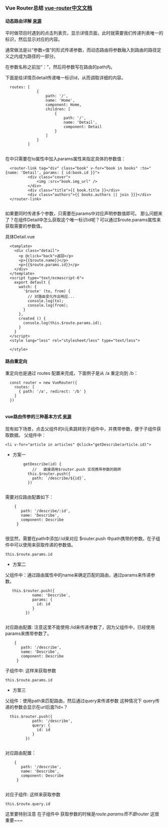 ### Vue Router总结 [vue-router中文文档](https://router.vuejs.org/zh/)


#### 动态路由详解 [来源](https://blog.csdn.net/wlangmood/article/details/78291591)

平时做项目时遇到的点击列表页，显示详情页面，此时就需要我们传递列表唯一的标识，然后显示对应的内容。

通常做法是以“参数=值”的形式传递参数，而动态路由将参数融入到路由的路径定义之内成为路径的一部分。

在参数名称之前加“：”，然后将参数写在路由的path内。

下面是给详情页detail传递唯一标识id，从而调取详细的内容。

```
  routes: [
              {
                  path: '/',
                  name: 'Home',
                  component: Home,
                  children: [
                      {
                          path: '/',
                          name: 'Detail',
                          component: Detail
                      }
                  ]
              }
          ]
          
```

在<router-link>中只需要在to属性中加入params属性来指定具体的参数值：

```
  <router-link tag="div" class="book" v-for="book in books" :to="{name: 'Detail', params: { id:book.id }}">
          <div class="cover">
              <img :src="book.img_url" />
          </div>
          <div class="title">{{ book.title }}</div>
          <div class="authors">{{ books.authors || join }}}</div>
  </router-link>
      
```

如果要同时传递多个参数，只需要在params中对应声明参数值即可。
那么问题来了？在组件Detail中怎么获取这个唯一标识id呢？可以通过$route.params属性来获取需要的参数值。

具体Detail.vue

```
  <template>
    <div class="detail">
      <p @click="back">返回</p>
      <p>{{$route.name}}</p>
      <p>{{$route.params.id}}</p>
    </div>
  </template>
  <script type="text/ecmascript-6">
    export default {
      watch: {
        '$route' (to, from) {
          // 对路由变化作出响应...
          console.log(to);
          console.log(from);
        }
      },
      created () {
        console.log(this.$route.params.id);
      }
    }
  </script>
  <style lang="less" rel="stylesheet/less" type="text/less">
   
  </style>

```

#### 路由重定向

重定向也是通过 routes 配置来完成，下面例子是从 /a 重定向到 /b：

```
  const router = new VueRouter({
    routes: [
      { path: '/a', redirect: '/b' }
    ]
  })
  
```

#### vue路由传参的三种基本方式 [来源](https://segmentfault.com/a/1190000012393587)

现有如下场景，点击父组件的li元素跳转到子组件中，并携带参数，便于子组件获取数据。
父组件中：

`<li v-for="article in articles" @click="getDescribe(article.id)">`

- 方案一

```
        getDescribe(id) {
            //   直接调用$router.push 实现携带参数的跳转
          this.$router.push({
            path: `/describe/${id}`,
          })
          
```
需要对应路由配置如下：

```
    {
       path: '/describe/:id',
       name: 'Describe',
       component: Describe
     }
     
```
很显然，需要在path中添加/:id来对应 $router.push 中path携带的参数。在子组件中可以使用来获取传递的参数值。

`this.$route.params.id`

- 方案二

父组件中：通过路由属性中的name来确定匹配的路由，通过params来传递参数。


```
   this.$router.push({
            name: 'Describe',
            params: {
              id: id
            }
         })
          
```

对应路由配置: 注意这里不能使用:/id来传递参数了，因为父组件中，已经使用params来携带参数了。


```
    {
       path: '/describe',
       name: 'Describe',
       component: Describe
     }
```
子组件中: 这样来获取参数

`this.$route.params.id`

- 方案三

父组件：使用path来匹配路由，然后通过query来传递参数
这种情况下 query传递的参数会显示在url后面?id=？

```
  this.$router.push({
            path: '/describe',
            query: {
              id: id
            }
         })
          
```

对应路由配置：


```
    {
       path: '/describe',
       name: 'Describe',
       component: Describe
     }
     
```
对应子组件: 这样来获取参数

`this.$route.query.id`


这里要特别注意 在子组件中 获取参数的时候是$route.params 而不是$router 这很重要~~~
